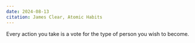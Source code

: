 ```yaml
---
date: 2024-08-13
citation: James Clear, Atomic Habits
---
```

Every action you take is a vote for the type of person you wish to become.
